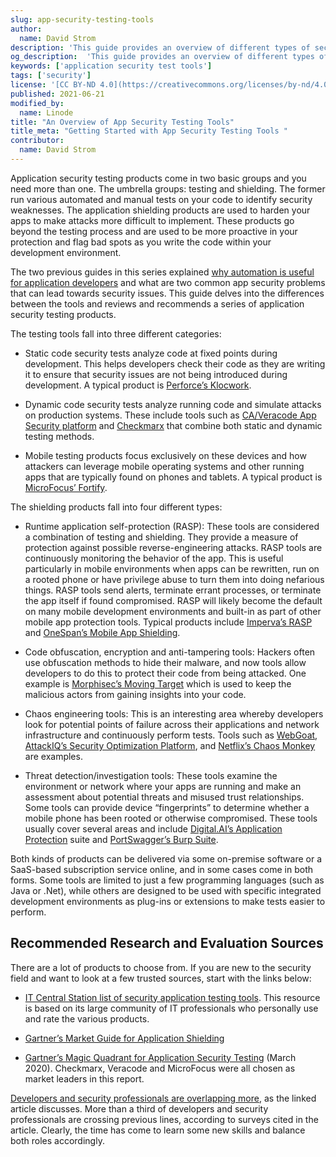 ```yaml
---
slug: app-security-testing-tools
author:
  name: David Strom
description: 'This guide provides an overview of different types of security testing tools with links to various application testing and shielding products. The testing tools discussed in this guide are use for static code security, dynamic code security, and mobile testing.'
og_description:  'This guide provides an overview of different types of security testing tools with links to various application testing and shielding products. The testing tools discussed in this guide are use for static code security, dynamic code security, and mobile testing.'
keywords: ['application security test tools']
tags: ['security']
license: '[CC BY-ND 4.0](https://creativecommons.org/licenses/by-nd/4.0)'
published: 2021-06-21
modified_by:
  name: Linode
title: "An Overview of App Security Testing Tools"
title_meta: "Getting Started with App Security Testing Tools "
contributor:
  name: David Strom
---
```


Application security testing products come in two basic groups and you need more than one. The umbrella groups: testing and shielding. The former run various automated and manual tests on your code to identify security weaknesses. The application shielding products are used to harden your apps to make attacks more difficult to implement. These products go beyond the testing process and are used to be more proactive in your protection and flag bad spots as you write the code within your development environment.

The two previous guides in this series explained [why automation is useful for application developers](/docs/guides/security-automation-business) and what are two common app security problems that can lead towards security issues. This guide delves into the differences between the tools and reviews and recommends a series of application security testing products.

The testing tools fall into three different categories:

- Static code security tests analyze code at fixed points during development. This helps developers check their code as they are writing it to ensure that security issues are not being introduced during development. A typical product is [Perforce’s Klocwork](https://www.perforce.com/products/klocwork).

- Dynamic code security tests analyze running code and simulate attacks on production systems. These include tools such as [CA/Veracode App Security platform](https://www.veracode.com/products) and [Checkmarx](https://www.checkmarx.com/) that combine both static and dynamic testing methods.

- Mobile testing products focus exclusively on these devices and how attackers can leverage mobile operating systems and other running apps that are typically found on phones and tablets. A typical product is [MicroFocus’ Fortify](https://www.microfocus.com/en-us/cyberres/application-security/fortify-on-demand).

The shielding products fall into four different types:

- Runtime application self-protection (RASP): These tools are considered a combination of testing and shielding. They provide a measure of protection against possible reverse-engineering attacks. RASP tools are continuously monitoring the behavior of the app. This is useful particularly in mobile environments when apps can be rewritten, run on a rooted phone or have privilege abuse to turn them into doing nefarious things. RASP tools send alerts, terminate errant processes, or terminate the app itself if found compromised. RASP will likely become the default on many mobile development environments and built-in as part of other mobile app protection tools. Typical products include [Imperva’s RASP](https://www.imperva.com/products/runtime-application-self-protection-rasp/) and [OneSpan’s Mobile App Shielding](https://www.onespan.com/products/application-shielding).

- Code obfuscation, encryption and anti-tampering tools: Hackers often use obfuscation methods to hide their malware, and now tools allow developers to do this to protect their code from being attacked. One example is [Morphisec’s Moving Target](https://www.morphisec.com/) which is used to keep the malicious actors from gaining insights into your code.

- Chaos engineering tools: This is an interesting area whereby developers look for potential points of failure across their applications and network infrastructure and continuously perform tests. Tools such as [WebGoat](https://owasp.org/www-project-webgoat/), [AttackIQ’s Security Optimization Platform](https://attackiq.com/), and [Netflix’s Chaos Monkey](https://netflix.github.io/chaosmonkey/) are examples.

- Threat detection/investigation tools: These tools examine the environment or network where your apps are running and make an assessment about potential threats and misused trust relationships. Some tools can provide device “fingerprints” to determine whether a mobile phone has been rooted or otherwise compromised. These tools usually cover several areas and include [Digital.AI’s Application Protection](https://digital.ai/application-protection) suite and [PortSwagger’s Burp Suite](https://portswigger.net/burp).

Both kinds of products can be delivered via some on-premise software or a SaaS-based subscription service online, and in some cases come in both forms. Some tools are limited to just a few programming languages (such as Java or .Net), while others are designed to be used with specific integrated development environments as plug-ins or extensions to make tests easier to perform.

## Recommended Research and Evaluation Sources

There are a lot of products to choose from. If you are new to the security field and want to look at a few trusted sources, start with the links below:

- [IT Central Station list of security application testing tools](https://www.itcentralstation.com/categories/application-security-testing). This resource is based on its large community of IT professionals who personally use and rate the various products.

- [Gartner’s Market Guide for Application Shielding](https://www.gartner.com/reviews/market/application-shielding)

- [Gartner’s Magic Quadrant for Application Security Testing](https://www.gartner.com/doc/3984345) (March 2020). Checkmarx, Veracode and MicroFocus were all chosen as market leaders in this report.

[Developers and security professionals are overlapping more](https://www.cybersecuritydive.com/news/developer-security-gitlab-devsecops/599599/), as the linked article discusses. More than a third of developers and security professionals are crossing previous lines, according to surveys cited in the article. Clearly, the time has come to learn some new skills and balance both roles accordingly.